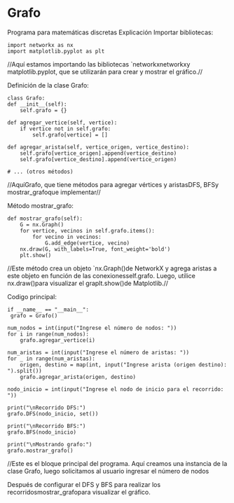 # Grafo
Programa para matemáticas discretas 
Explicación 
Importar bibliotecas:

    import networkx as nx
    import matplotlib.pyplot as plt
//Aquí estamos importando las bibliotecas `networkxnetworkxy matplotlib.pyplot, que se utilizarán para crear y mostrar el gráfico.//

Definición de la clase Grafo:

    class Grafo:
    def __init__(self):
        self.grafo = {}

    def agregar_vertice(self, vertice):
        if vertice not in self.grafo:
            self.grafo[vertice] = []

    def agregar_arista(self, vertice_origen, vertice_destino):
        self.grafo[vertice_origen].append(vertice_destino)
        self.grafo[vertice_destino].append(vertice_origen)

    # ... (otros métodos)
//AquíGrafo, que tiene métodos para agregar vértices y aristasDFS, BFSy mostrar_grafoque implementar//

 Método mostrar_grafo:
    
    def mostrar_grafo(self):
        G = nx.Graph()
        for vertice, vecinos in self.grafo.items():
            for vecino in vecinos:
                G.add_edge(vertice, vecino)
        nx.draw(G, with_labels=True, font_weight='bold')
        plt.show()
//Este método crea un objeto `nx.Graph()de NetworkX y agrega aristas a este objeto en función de las conexionesself.grafo. Luego, utilice nx.draw()para visualizar el graplt.show()de Matplotlib.//

Codigo principal:

    if __name__ == "__main__":
     grafo = Grafo()
    
    num_nodos = int(input("Ingrese el número de nodos: "))
    for i in range(num_nodos):
        grafo.agregar_vertice(i)

    num_aristas = int(input("Ingrese el número de aristas: "))
    for _ in range(num_aristas):
        origen, destino = map(int, input("Ingrese arista (origen destino): ").split())
        grafo.agregar_arista(origen, destino)

    nodo_inicio = int(input("Ingrese el nodo de inicio para el recorrido: "))

    print("\nRecorrido DFS:")
    grafo.DFS(nodo_inicio, set())

    print("\nRecorrido BFS:")
    grafo.BFS(nodo_inicio)

    print("\nMostrando grafo:")
    grafo.mostrar_grafo()
//Este es el bloque principal del programa. Aquí creamos una instancia de la clase Grafo, luego solicitamos al usuario ingresar el número de nodos

Después de configurar el DFS y BFS para realizar los recorridosmostrar_grafopara visualizar el gráfico.
